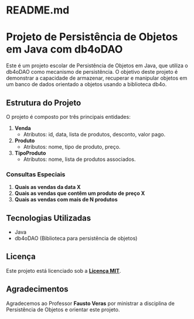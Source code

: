 # README.md

# Projeto de Persistência de Objetos em Java com db4oDAO

Este é um projeto escolar de Persistência de Objetos em Java, que utiliza o db4oDAO como mecanismo de persistência. O objetivo deste projeto é demonstrar a capacidade de armazenar, recuperar e manipular objetos em um banco de dados orientado a objetos usando a biblioteca db4o.

## Estrutura do Projeto

O projeto é composto por três principais entidades:

1. **Venda**
    - Atributos: id, data, lista de produtos, desconto, valor pago.
2. **Produto**
    - Atributos: nome, tipo de produto, preço.
3. **TipoProduto**
    - Atributos: nome, lista de produtos associados.

### Consultas Especiais

1. **Quais as vendas da data X**
2. **Quais as vendas que contêm um produto de preço X**
3. **Quais as vendas com mais de N produtos**

## Tecnologias Utilizadas

- Java
- db4oDAO (Biblioteca para persistência de objetos)

## **Licença**

Este projeto está licenciado sob a **[Licença MIT](https://chat.openai.com/c/LICENSE.md)**.

## **Agradecimentos**

Agradecemos ao Professor **Fausto Veras** por ministrar a disciplina de Persistência de Objetos e orientar este projeto.
